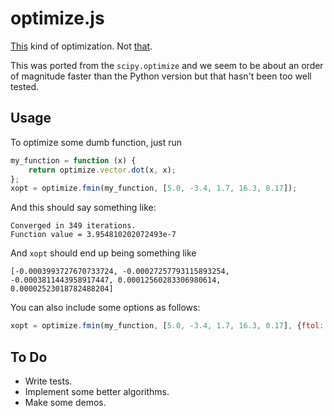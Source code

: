 optimize.js
===========

[This](http://en.wikipedia.org/wiki/Mathematical_optimization) kind of
optimization. Not [that](https://developers.google.com/closure/compiler/).

This was ported from the `scipy.optimize` and we seem to be about an order
of magnitude faster than the Python version but that hasn't been too well
tested.

Usage
-----

To optimize some dumb function, just run

```javascript
my_function = function (x) {
    return optimize.vector.dot(x, x);
};
xopt = optimize.fmin(my_function, [5.0, -3.4, 1.7, 16.3, 0.17]);
```

And this should say something like:

```
Converged in 349 iterations.
Function value = 3.954810202072493e-7
```

And `xopt` should end up being something like

```
[-0.0003993727670733724, -0.00027257793115893254, -0.0003811443958917447, 0.00012560283306980614, 0.00002523018782488204]
```

You can also include some options as follows:

```javascript
xopt = optimize.fmin(my_function, [5.0, -3.4, 1.7, 16.3, 0.17], {ftol: 1e-7, maxiter: 1000});
```

To Do
-----

* Write tests.
* Implement some better algorithms.
* Make some demos.
